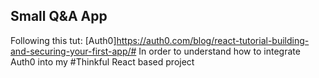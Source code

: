 ## Small Q&A App

Following this tut: [Auth0]https://auth0.com/blog/react-tutorial-building-and-securing-your-first-app/#
In order to understand how to integrate Auth0 into my #Thinkful React based project
